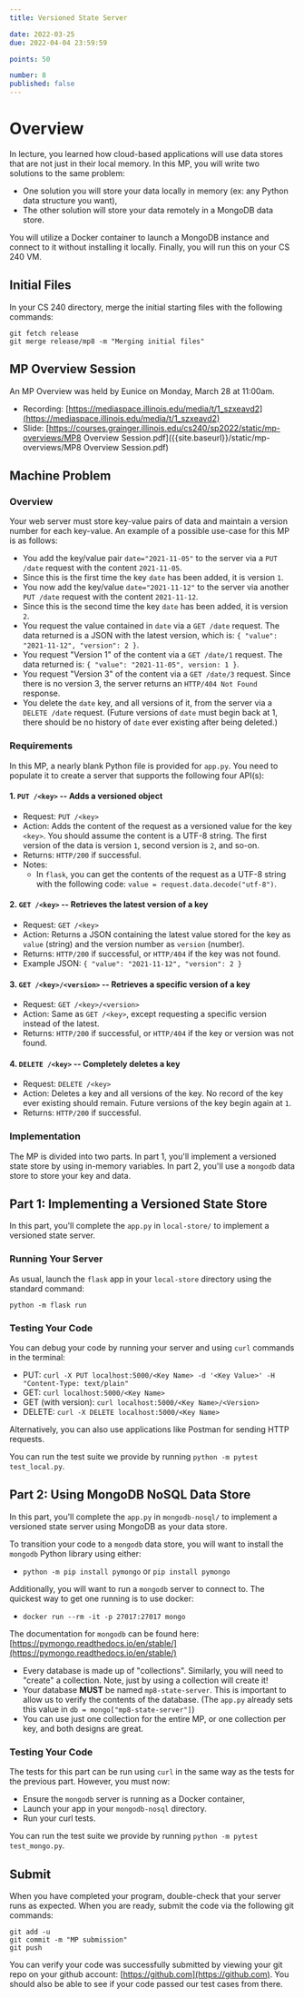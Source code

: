 ```yaml
---
title: Versioned State Server

date: 2022-03-25
due: 2022-04-04 23:59:59

points: 50

number: 8
published: false
---
```


# Overview

In lecture, you learned how cloud-based applications will use data stores that are not just in their local memory.  In this MP, you will write two solutions to the same problem:

- One solution you will store your data locally in memory (ex: any Python data structure you want),
- The other solution will store your data remotely in a MongoDB data store.

You will utilize a Docker container to launch a MongoDB instance and connect to it without installing it locally.  Finally, you will run this on your CS 240 VM.


## Initial Files

In your CS 240 directory, merge the initial starting files with the following commands:

```
git fetch release
git merge release/mp8 -m "Merging initial files"
```


## MP Overview Session

An MP Overview was held by Eunice on Monday, March 28 at 11:00am.

- Recording: [https://mediaspace.illinois.edu/media/t/1_szxeavd2](https://mediaspace.illinois.edu/media/t/1_szxeavd2)
- Slide: [https://courses.grainger.illinois.edu/cs240/sp2022/static/mp-overviews/MP8 Overview Session.pdf]({{site.baseurl}}/static/mp-overviews/MP8 Overview Session.pdf)


## Machine Problem

### Overview

Your web server must store key-value pairs of data and maintain a version number for each key-value.  An example of a possible use-case for this MP is as follows:

- You add the key/value pair `date="2021-11-05"` to the server via a `PUT /date` request with the content `2021-11-05`.
- Since this is the first time the key `date` has been added, it is version `1`.
- You now add the key/value `date="2021-11-12"` to the server via another `PUT /date` request with the content `2021-11-12`.
- Since this is the second time the key `date` has been added, it is version `2`.
- You request the value contained in `date` via a `GET /date` request.  The data returned is a JSON with the latest version, which is: `{ "value": "2021-11-12", "version": 2 }`.
- You request "Version 1" of the content via a `GET /date/1` request.  The data returned is: `{ "value": "2021-11-05", version: 1 }`.
- You request "Version 3" of the content via a `GET /date/3` request.  Since there is no version 3, the server returns an `HTTP/404 Not Found` response.
- You delete the `date` key, and all versions of it, from the server via a `DELETE /date` request.  (Future versions of `date` must begin back at 1, there should be no history of `date` ever existing after being deleted.)

### Requirements

In this MP, a nearly blank Python file is provided for `app.py`. You need to populate it to create a server that supports the following four API(s):

#### 1. `PUT /<key>` -- Adds a versioned object

- Request: `PUT /<key>`
- Action: Adds the content of the request as a versioned value for the key `<key>`.  You should assume the content is a UTF-8 string.  The first version of the data is version `1`, second version is `2`, and so-on.
- Returns: `HTTP/200` if successful.
- Notes:
  - In `flask`, you can get the contents of the request as a UTF-8 string with the following code: `value = request.data.decode("utf-8")`.

#### 2. `GET /<key>` -- Retrieves the latest version of a key

- Request: `GET /<key>`
- Action: Returns a JSON containing the latest value stored for the key as `value` (string) and the version number as `version` (number).
- Returns: `HTTP/200` if successful, or `HTTP/404` if the key was not found.
- Example JSON: `{ "value": "2021-11-12", "version": 2 }`

#### 3. `GET /<key>/<version>` -- Retrieves a specific version of a key

- Request: `GET /<key>/<version>`
- Action: Same as `GET /<key>`, except requesting a specific version instead of the latest.
- Returns: `HTTP/200` if successful, or `HTTP/404` if the key or version was not found.

#### 4. `DELETE /<key>` -- Completely deletes a key

- Request: `DELETE /<key>`
- Action: Deletes a key and all versions of the key. No record of the key ever existing should remain. Future versions of the key begin again at `1`.
- Returns: `HTTP/200` if successful.


### Implementation
The MP is divided into two parts. In part 1, you'll implement a versioned state store by using in-memory variables. In part 2, you'll use a `mongodb` data store to store your key and data.


## Part 1: Implementing a Versioned State Store
In this part, you'll complete the `app.py` in `local-store/` to implement a versioned state server.

### Running Your Server
As usual, launch the `flask` app in your `local-store` directory using the standard command:
```
python -m flask run
```

### Testing Your Code

You can debug your code by running your server and using `curl` commands in the terminal:

- PUT: `curl -X PUT localhost:5000/<Key Name> -d '<Key Value>' -H "Content-Type: text/plain"`
- GET: `curl localhost:5000/<Key Name>`
- GET (with version): `curl localhost:5000/<Key Name>/<Version>`
- DELETE: `curl -X DELETE localhost:5000/<Key Name>`

Alternatively, you can also use applications like Postman for sending HTTP requests.

You can run the test suite we provide by running `python -m pytest test_local.py`. 

<!--
The autograder tests can be run by running `pytest test_local.py` in `local-store` directory. Before running the tests, make sure your microservice is running and listening at http://localhost:5000/. As part of the autograder, we will execute the `launch-docker.sh` script to initially launch the docker container and then run the tests. You can update the commands in the `launch-docker.sh`, but make sure the script builds and runs the container correctly.
-->


## Part 2: Using MongoDB NoSQL Data Store

In this part, you'll complete the `app.py` in `mongodb-nosql/` to implement a versioned state server using MongoDB as your data store.

To transition your code to a `mongodb` data store, you will want to install the `mongodb` Python library using either:
- `python -m pip install pymongo` or `pip install pymongo`

Additionally, you will want to run a `mongodb` server to connect to.  The quickest way to get one running is to use docker:

- `docker run --rm -it -p 27017:27017 mongo`

The documentation for `mongodb` can be found here: [https://pymongo.readthedocs.io/en/stable/](https://pymongo.readthedocs.io/en/stable/)

- Every database is made up of "collections".  Similarly, you will need to "create" a collection.  Note, just by using a collection will create it!
- Your database **MUST** be named `mp8-state-server`.  This is important to allow us to verify the contents of the database. (The `app.py` already sets this value in `db = mongo["mp8-state-server"]`)
- You can use just one collection for the entire MP, or one collection per key, and both designs are great.

<!--
Note: Do not change the database name from `mp8-state-server`. We use this database to check if you are using the MongoDB collection.

Once you have completed this implementation, you'll package this as a docker container and complete the `Dockerfile`. Note that, the `mongodb` server would be running separately from your `server` and this dependency need not be part of your `Dockerfile`.
-->

### Testing Your Code

The tests for this part can be run using `curl` in the same way as the tests for the previous part.  However, you must now:
- Ensure the `mongodb` server is running as a Docker container,
- Launch your app in your `mongodb-nosql` directory.
- Run your curl tests.

You can run the test suite we provide by running `python -m pytest test_mongo.py`. 

<!--
The autograder tests can be run by running `pytest test_mongo.py` in `mongodb-nosql` directory. Before running the autograder tests, make sure your microservice is running and listening at http://localhost:5000/. As part of the autograder, we will execute the `launch-docker.sh` script to initially launch the docker container and then run the tests. You can update the commands in the `launch-docker.sh`, but make sure the script builds and runs the container correctly.
-->


## Submit

When you have completed your program, double-check that your server runs as expected. When you are ready, submit the code via the following git commands:

```
git add -u
git commit -m "MP submission"
git push
```

You can verify your code was successfully submitted by viewing your git repo on your github account: [https://github.com](https://github.com). You should also be able to see if your code passed our test cases from there.